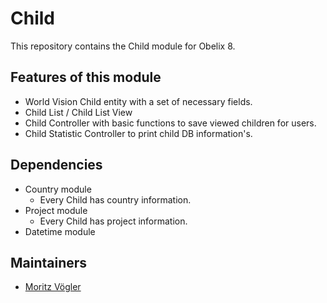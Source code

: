 Child
=========

This repository contains the Child module for Obelix 8.

Features of this module
-----------
 
* World Vision Child entity with a set of necessary fields. 
* Child List / Child List View
* Child Controller with basic functions to save viewed children for users.
* Child Statistic Controller to print child DB information's.

Dependencies
-----------
* Country module
  * Every Child has country information. 
* Project module
  * Every Child has project information.  
* Datetime module

Maintainers
-----------

* [Moritz Vögler](mailto:mvoegler@artus.com)
